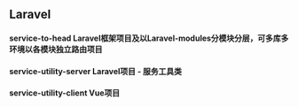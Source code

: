 ## Laravel

#### service-to-head Laravel框架项目及以Laravel-modules分模块分层，可多库多环境以各模块独立路由项目

#### service-utility-server Laravel项目 - 服务工具类

#### service-utility-client Vue项目